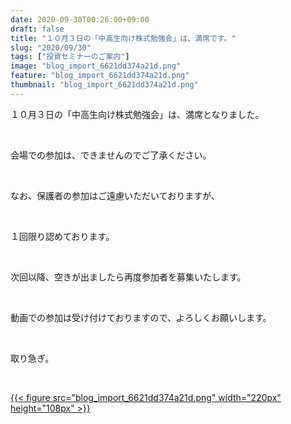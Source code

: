 ```yaml
---
date: 2020-09-30T00:26:00+09:00
draft: false
title: "１０月３日の「中高生向け株式勉強会」は、満席です。"
slug: "2020/09/30"
tags: ["投資セミナーのご案内"]
image: "blog_import_6621dd374a21d.png"
feature: "blog_import_6621dd374a21d.png"
thumbnail: "blog_import_6621dd374a21d.png"
---
```

<p>１０月３日の「中高生向け株式勉強会」は、満席となりました。</p><p> </p><p>会場での参加は、できませんのでご了承ください。</p><p> </p><p>なお、保護者の参加はご遠慮いただいておりますが、</p><p> </p><p>１回限り認めております。</p><p> </p><p>次回以降、空きが出ましたら再度参加者を募集いたします。</p><p> </p><p>動画での参加は受け付けておりますので、よろしくお願いします。</p><p> </p><p>取り急ぎ。</p><p> </p><p><a href="blog_import_6621dd374a21d.png">{{< figure src="blog_import_6621dd374a21d.png" width="220px" height="108px" >}}</a></p>


